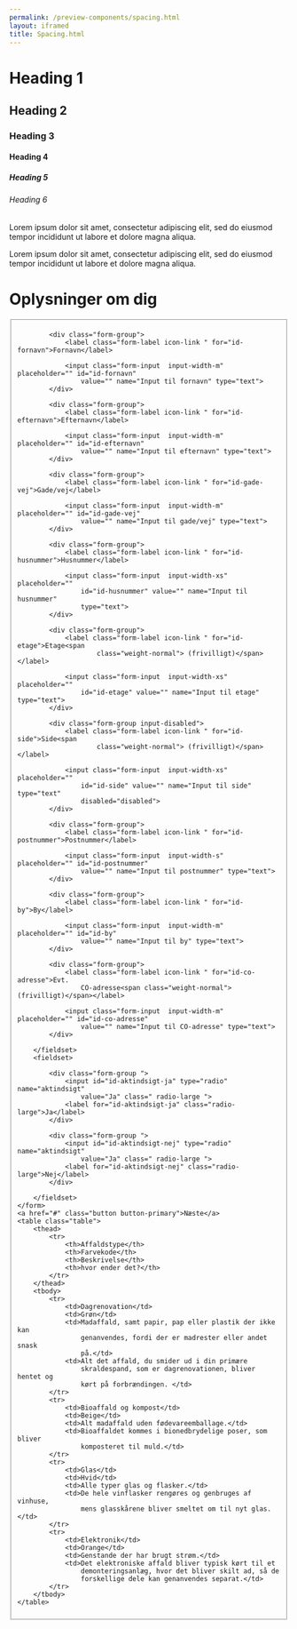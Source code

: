 ```yaml
--- 
permalink: /preview-components/spacing.html
layout: iframed 
title: Spacing.html
---
```

<div class="container">
    <h1>Heading 1</h1>
    <h2>Heading 2</h2>
    <h3>Heading 3</h3>
    <h4>Heading 4</h4>
    <h5>Heading 5</h5>
    <h6>Heading 6</h6>
    <p class="font-lead">Lorem ipsum dolor sit amet, consectetur
        adipiscing elit, sed do eiusmod tempor incididunt ut labore et
        dolore magna aliqua. </p>
    <p>Lorem ipsum dolor sit amet, consectetur adipiscing elit, sed do
        eiusmod tempor incididunt ut labore et dolore magna aliqua.</p>
    <h1>Oplysninger om dig</h1>
    <form class="form">
        <fieldset>

            <div class="form-group">
                <label class="form-label icon-link " for="id-fornavn">Fornavn</label>

                <input class="form-input  input-width-m" placeholder="" id="id-fornavn"
                    value="" name="Input til fornavn" type="text">
            </div>

            <div class="form-group">
                <label class="form-label icon-link " for="id-efternavn">Efternavn</label>

                <input class="form-input  input-width-m" placeholder="" id="id-efternavn"
                    value="" name="Input til efternavn" type="text">
            </div>

            <div class="form-group">
                <label class="form-label icon-link " for="id-gade-vej">Gade/vej</label>

                <input class="form-input  input-width-m" placeholder="" id="id-gade-vej"
                    value="" name="Input til gade/vej" type="text">
            </div>

            <div class="form-group">
                <label class="form-label icon-link " for="id-husnummer">Husnummer</label>

                <input class="form-input  input-width-xs" placeholder=""
                    id="id-husnummer" value="" name="Input til husnummer"
                    type="text">
            </div>

            <div class="form-group">
                <label class="form-label icon-link " for="id-etage">Etage<span
                        class="weight-normal"> (frivilligt)</span></label>

                <input class="form-input  input-width-xs" placeholder=""
                    id="id-etage" value="" name="Input til etage" type="text">
            </div>

            <div class="form-group input-disabled">
                <label class="form-label icon-link " for="id-side">Side<span
                        class="weight-normal"> (frivilligt)</span></label>

                <input class="form-input  input-width-xs" placeholder=""
                    id="id-side" value="" name="Input til side" type="text"
                    disabled="disabled">
            </div>

            <div class="form-group">
                <label class="form-label icon-link " for="id-postnummer">Postnummer</label>

                <input class="form-input  input-width-s" placeholder="" id="id-postnummer"
                    value="" name="Input til postnummer" type="text">
            </div>

            <div class="form-group">
                <label class="form-label icon-link " for="id-by">By</label>

                <input class="form-input  input-width-m" placeholder="" id="id-by"
                    value="" name="Input til by" type="text">
            </div>

            <div class="form-group">
                <label class="form-label icon-link " for="id-co-adresse">Evt.
                    CO-adresse<span class="weight-normal"> (frivilligt)</span></label>

                <input class="form-input  input-width-m" placeholder="" id="id-co-adresse"
                    value="" name="Input til CO-adresse" type="text">
            </div>

        </fieldset>
        <fieldset>

            <div class="form-group ">
                <input id="id-aktindsigt-ja" type="radio" name="aktindsigt"
                    value="Ja" class=" radio-large ">
                <label for="id-aktindsigt-ja" class="radio-large">Ja</label>
            </div>

            <div class="form-group ">
                <input id="id-aktindsigt-nej" type="radio" name="aktindsigt"
                    value="Ja" class=" radio-large ">
                <label for="id-aktindsigt-nej" class="radio-large">Nej</label>
            </div>

        </fieldset>
    </form>
    <a href="#" class="button button-primary">Næste</a>
    <table class="table">
        <thead>
            <tr>
                <th>Affaldstype</th>
                <th>Farvekode</th>
                <th>Beskrivelse</th>
                <th>hvor ender det?</th>
            </tr>
        </thead>
        <tbody>
            <tr>
                <td>Dagrenovation</td>
                <td>Grøn</td>
                <td>Madaffald, samt papir, pap eller plastik der ikke kan
                    genanvendes, fordi der er madrester eller andet snask
                    på.</td>
                <td>Alt det affald, du smider ud i din primære
                    skraldespand, som er dagrenovationen, bliver hentet og
                    kørt på forbrændingen. </td>
            </tr>
            <tr>
                <td>Bioaffald og kompost</td>
                <td>Beige</td>
                <td>Alt madaffald uden fødevareemballage.</td>
                <td>Bioaffaldet kommes i bionedbrydelige poser, som bliver
                    komposteret til muld.</td>
            </tr>
            <tr>
                <td>Glas</td>
                <td>Hvid</td>
                <td>Alle typer glas og flasker.</td>
                <td>De hele vinflasker rengøres og genbruges af vinhuse,
                    mens glasskårene bliver smeltet om til nyt glas.</td>
            </tr>
            <tr>
                <td>Elektronik</td>
                <td>Orange</td>
                <td>Genstande der har brugt strøm.</td>
                <td>Det elektroniske affald bliver typisk kørt til et
                    demonteringsanlæg, hvor det bliver skilt ad, så de
                    forskellige dele kan genanvendes separat.</td>
            </tr>
        </tbody>
    </table>
</div>